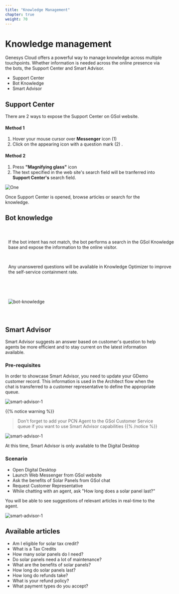 ```yaml
---
title: "Knowledge Management"
chapter: true
weight: 70
---
```


<style>
td, th {
   border: none!important;
}
.row {
    display: flex;
    flex-wrap: wrap;
    margin-right: -15px;
    margin-left: -15px;
}

/* Extra small devices (phones, 600px and down) */
@media only screen and (max-width: 600px) {
    .col {
        flex: 0 0 100%;
        max-width: 100%;
        padding: 25px;
    }
}
/* Small devices (portrait tablets and large phones, 600px and up) */
@media only screen and (min-width: 600px) {
    .col {
        flex: 0 0 100%;
        max-width: 100%;
        padding: 25px;
    }
}
/* Medium devices (landscape tablets, 768px and up) */
@media only screen and (min-width: 768px) {
    .col {
        flex: 0 0 100%;
        max-width: 100%;
        padding: 25px;
    }
}
/* Large devices (laptops/desktops, 992px and up) */
@media only screen and (min-width: 992px) {
    .col {
        flex: 0 0 50%;
        max-width: 50%;
        padding: 10px 25px;
    }
}
/* Extra large devices (large laptops and desktops, 1200px and up) */
@media only screen and (min-width: 1200px) {
    .col {
        flex: 0 0 50%;
        max-width: 50%;
        padding: 10px 25px;
    }
}

</style>
# Knowledge management

Genesys Cloud offers a powerful way to manage knowledge across multiple touchpoints. Whether information is needed  across the online presence via the bots, the Support Center and Smart Advisor.

- Support Center
- Bot Knowledge
- Smart Advisor


## Support Center

There are 2 ways to expose the Support Center on GSol website.
#### Method 1

1. Hover your mouse cursor over **Messenger** icon   (1)  
2. Click on the appearing icon with a question mark  (2)  .

#### Method 2

1. Press **"Magnifying glass"** icon
2. The text specified in the web site's search field will be tranferred into **Support Center's** search field.

![One](/images/gsol-dgt-support-center-search.png)

Once Support Center is opened, browse articles or search for the knowledge.

## Bot knowledge

<div class="row">
  <div class="col">

If the bot intent has not match, the bot performs a search in the GSol Knowledge base and expose the information to the online visitor.

<br>

Any unanswered questions will be available in Knowledge Optimizer to improve the self-service containment rate.

</div>
<div class="col">
  
![bot-knowledge](/images/dx_gsol_knowledge_bot.png)

</div>
</div>

## Smart Advisor

Smart Advisor suggests an answer based on customer's question to help agents be more efficient and to stay current on the latest information available.

### Pre-requisites

In order to showcase Smart Advisor, you need to update your GDemo customer record. 
This information is used in the Architect flow when the chat is transferred to a customer representative to define the appropriate queue.

![smart-advisor-1](/images/dx_gsol_smart_advisor_1.png)

{{% notice warning %}}
> Don't forget to add your PCN Agent to the GSol Customer Service queue if you want to use Smart Advisor capabilities
{{% /notice %}}


![smart-advisor-1](/images/gsol_smart_adv_2.png)

At this time, Smart Advisor is only available to the Digital Desktop

### Scenario

- Open Digital Desktop
- Launch Web Messenger from GSol website
- Ask the benefits of Solar Panels from GSol chat
- Request Customer Representative
- While chatting with an agent, ask "How long does a solar panel last?" 

You will be able to see suggestions of relevant articles in real-time to the agent.

![smart-advisor-1](/images/gsol-smart-advisor-3.png)
## Available articles

- Am I eligible for solar tax credit?
- What is a Tax Credits
- How many solar panels do I need?
- Do solar panels need a lot of maintenance?
- What are the benefits of solar panels?
- How long do solar panels last?
- How long do refunds take?
- What is your refund policy?
- What payment types do you accept?
